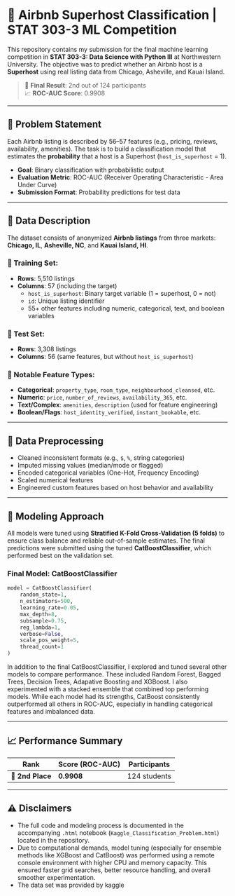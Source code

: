 # 🏡 Airbnb Superhost Classification | STAT 303-3 ML Competition

This repository contains my submission for the final machine learning competition in **STAT 303-3: Data Science with Python III** at Northwestern University. The objective was to predict whether an Airbnb host is a **Superhost** using real listing data from Chicago, Asheville, and Kauai Island.

> 🥈 **Final Result**: 2nd out of 124 participants  
> 📈 **ROC-AUC Score**: 0.9908

---

## 📌 Problem Statement

Each Airbnb listing is described by 56–57 features (e.g., pricing, reviews, availability, amenities). The task is to build a classification model that estimates the **probability** that a host is a Superhost (`host_is_superhost` = 1).

- **Goal**: Binary classification with probabilistic output
- **Evaluation Metric**: ROC-AUC (Receiver Operating Characteristic - Area Under Curve)
- **Submission Format**: Probability predictions for test data

---

## 🧾 Data Description

The dataset consists of anonymized **Airbnb listings** from three markets: **Chicago, IL**, **Asheville, NC**, and **Kauai Island, HI**.


### 🔹 Training Set:
- **Rows**: 5,510 listings
- **Columns**: 57 (including the target)
  - `host_is_superhost`: Binary target variable (1 = superhost, 0 = not)
  - `id`: Unique listing identifier
  - 55+ other features including numeric, categorical, text, and boolean variables

### 🔹 Test Set:
- **Rows**: 3,308 listings
- **Columns**: 56 (same features, but without `host_is_superhost`)

### 📌 Notable Feature Types:
- **Categorical**: `property_type`, `room_type`, `neighbourhood_cleansed`, etc.
- **Numeric**: `price`, `number_of_reviews`, `availability_365`, etc.
- **Text/Complex**: `amenities`, `description` (used for feature engineering)
- **Boolean/Flags**: `host_identity_verified`, `instant_bookable`, etc.

---

## 🧹 Data Preprocessing

- Cleaned inconsistent formats (e.g., `$`, `%`, string categories)
- Imputed missing values (median/mode or flagged)
- Encoded categorical variables (One-Hot, Frequency Encoding)
- Scaled numerical features
- Engineered custom features based on host behavior and availability

---

## 🤖 Modeling Approach

All models were tuned using **Stratified K-Fold Cross-Validation (5 folds)** to ensure class balance and reliable out-of-sample estimates. The final predictions were submitted using the tuned **CatBoostClassifier**, which performed best on the validation set.


### Final Model: CatBoostClassifier

```python
model = CatBoostClassifier(
    random_state=1,
    n_estimators=500,
    learning_rate=0.05,
    max_depth=8,
    subsample=0.75,
    reg_lambda=1,
    verbose=False,
    scale_pos_weight=5,
    thread_count=1
)
```

In addition to the final CatBoostClassifier, I explored and tuned several other models to compare performance. These included Random Forest, Bagged Trees, Decision Trees, Adapative Boosting and XGBoost. I also experimented with a stacked ensemble that combined top performing models. While each model had its strengths, CatBoost consistently outperformed all others in ROC-AUC, especially in handling categorical features and imbalanced data.


---

## 📈 Performance Summary

| Rank | Score (ROC-AUC) | Participants |
|------|------------------|--------------|
| 🥈 **2nd Place** | **0.9908** | 124 students |

---

## ⚠️ Disclaimers

- The full code and modeling process is documented in the accompanying `.html` notebook (`Kaggle_Classification_Problem.html`) located in the repository.
- Due to computational demands, model tuning (especially for ensemble methods like XGBoost and CatBoost) was performed using a remote console environment with higher CPU and memory capacity. This ensured faster grid searches, better resource handling, and overall smoother experimentation.
- The data set was provided by kaggle

